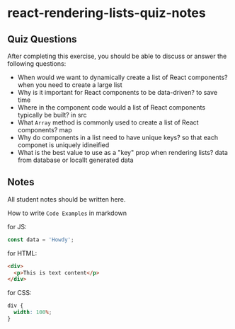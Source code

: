 # react-rendering-lists-quiz-notes

## Quiz Questions

After completing this exercise, you should be able to discuss or answer the following questions:

- When would we want to dynamically create a list of React components?
  when you need to create a large list
- Why is it important for React components to be data-driven?
  to save time
- Where in the component code would a list of React components typically be built?
  in src
- What `Array` method is commonly used to create a list of React components?
  map
- Why do components in a list need to have unique keys?
  so that each componet is uniquely idineified
- What is the best value to use as a "key" prop when rendering lists?
  data from database or locallt generated data

## Notes

All student notes should be written here.

How to write `Code Examples` in markdown

for JS:

```javascript
const data = 'Howdy';
```

for HTML:

```html
<div>
  <p>This is text content</p>
</div>
```

for CSS:

```css
div {
  width: 100%;
}
```
